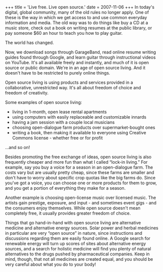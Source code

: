 +++
title = 'Live free. Live open source.'
date = 2007-11-06
+++
In today's digital, global community, many of the old rules no longer apply. One of these is the way in which we get access to and use common everyday information and media. The old way was to do things like buy a CD at a music store, check out a book on writing resumes at the public library, or pay someone $60 an hour to teach you how to play guitar.

The world has changed.

Now, we download songs through GarageBand, read online resume writing guides found through Google, and learn guitar through instructional videos on YouTube. It's all available freely and instantly, and much of it is open source or public domain. We're in an age of open source living. And it doesn't have to be restricted to purely online things.

Open source living is using products and services provided in a collaborative, unrestricted way. It's all about freedom of choice and freedom of creativity.

Some examples of open source living:

- living in 1-month, open lease rental apartments
- using computers with easily replaceable and customizable innards
- having a jam session with a couple local musicians
- choosing open-dialogue farm products over supermarket-bought ones
- writing a book, then making it available to everyone using Creative Commons license - whether free or for profit

…and so on!

Besides promoting the free exchange of ideas, open source living is also frequently cheaper and more fun than what I called “lock-in living.” For example, say you buy a voice for a season in an open-dialogue farm. The costs vary but are usually pretty cheap, since these farms are smaller and don't have to worry about specific crop quotas like the big farms do. Since you've got a voice, you can choose one or more products for them to grow, and you get a portion of everything they make for a season.

Another example is choosing open-license music over licensed music. The artists gain prestige, exposure, and input - and sometimes event gigs - and the consumers enjoy themselves. While open source doesn't mean completely free, it usually provides greater freedom of choice.

Things that go hand-in-hand with open source living are alternative medicine and alternative energy sources. Solar power and herbal medicines in particular are very “open source” in nature, since instructions and discussions regarding them are easily found online. A Google search for renewable energy will turn up scores of sites about alternative energy sources, and a search for holistic medicine will find you plenty of natural alternatives to the drugs pushed by pharmaceutical companies. Keep in mind, though, that not all medicines are created equal, and you should be very careful about what you do to your body!
